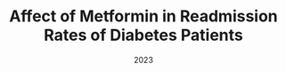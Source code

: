 ---
layout: project
type: project
published: true
image: img/projects/IreiNoHi2021-Nitta.jpg
title: Affect of Metformin in Readmission Rates of Diabetes Patients
permalink: projects/readmission-explainable.jpeg
date: 2023
labels:
  - Explainable AI
  - Health
summary: Diabetes is diagnosed when blood sugar (glucose) levels are too high. It is noted that having diabetes often leads to a higher risk of being readmitted to the hospital Thus through Explainable Al analysis, it provides valuable insight into how Metformin is likely to play a role in whether a person is readmitted to the hospital.
projecturl: https://github.com/amandanitta/Diabetes-Metformin-Explainable-AI
---
